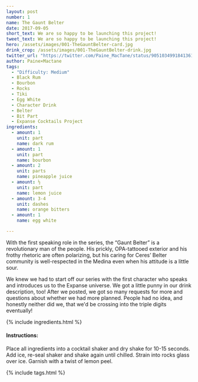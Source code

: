 ```yaml
---
layout: post
number: 1
name: The Gaunt Belter
date: 2017-09-05
short_text: We are so happy to be launching this project!
tweet_text: We are so happy to be launching this project!
hero: /assets/images/001-TheGauntBelter-card.jpg
drink_crop: /assets/images/001-TheGauntBelter-drink.jpg
twitter_url: "https://twitter.com/Paine_MacTane/status/905103499184136192"
author: Paine×Mactane
tags: 
  - "Difficulty: Medium"
  - Black Rum
  - Bourbon 
  - Rocks
  - Tiki
  - Egg White
  - Character Drink
  - Belter 
  - Bit Part
  - Expanse Cocktails Project
ingredients:
  - amount: 1
    unit: part
    name: dark rum
  - amount: 1 
    unit: part
    name: bourbon
  - amount: 2
    unit: parts
    name: pineapple juice
  - amount: ½
    unit: part
    name: lemon juice
  - amount: 3-4
    unit: dashes
    name: orange bitters
  - amount: 1
    name: egg white

---
```


With the first speaking role in the series, the “Gaunt Belter” is a revolutionary man of the people.  His prickly, OPA-tattooed exterior and his frothy rhetoric are often polarizing, but his caring for Ceres’ Belter community is well-respected in the Medina even when his attitude is a little sour.  

We knew we had to start off our series with the first character who speaks and introduces us to the Expanse universe. We got a little punny in our drink description, too! After we posted, we got so many requests for more and questions about whether we had more planned. People had no idea, and honestly neither did we, that we'd be crossing into the triple digits eventually! 

{% include ingredients.html %}

#### Instructions:

Place all ingredients into a cocktail shaker and dry shake for 10-15 seconds. Add ice, re-seal shaker and shake again until chilled. Strain into rocks glass over ice. Garnish with a twist of lemon peel.

{% include tags.html %}
